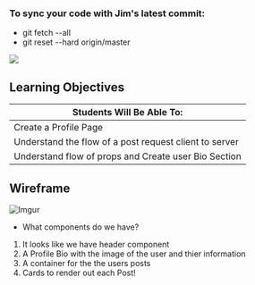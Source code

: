 ### To sync your code with Jim's latest commit:

- git fetch --all
- git reset --hard origin/master


<img src="https://i.imgur.com/fx2orT2.png">

## Learning Objectives

| Students Will Be Able To: |
| --- |
| Create a Profile Page  |
| Understand the flow of a post request client to server |
| Understand flow of props and Create user Bio Section |


## Wireframe 

![Imgur](https://i.imgur.com/dUdOeu3.png)


- What components do we have?

1.  It looks like we have header component
2.  A Profile Bio with the image of the user and thier information
3.  A container for the the users posts
4.  Cards to render out each Post!

